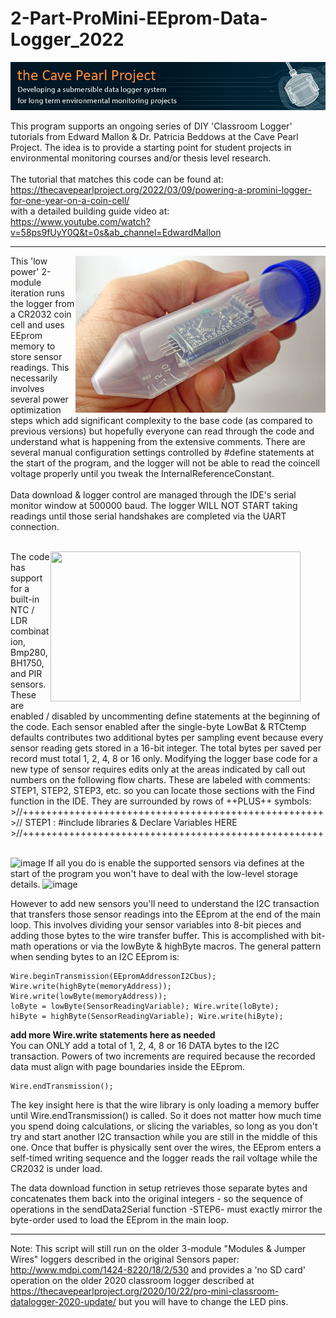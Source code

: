 # 2-Part-ProMini-EEprom-Data-Logger_2022
<img src="https://github.com/EKMallon/The_Cave_Pearl_Project_CURRENT_codebuilds/blob/master/images/CavePearlProjectBanner_130x850px.jpg">

This program supports an ongoing series of DIY 'Classroom Logger' tutorials from Edward Mallon & Dr. Patricia Beddows at the Cave Pearl Project. The idea is to provide a starting point for student projects in environmental monitoring courses and/or thesis level research.<br/>
<br/>The tutorial that matches this code can be found at:<br/>
https://thecavepearlproject.org/2022/03/09/powering-a-promini-logger-for-one-year-on-a-coin-cell/
<br/>with a detailed building guide video at:<br/>
https://www.youtube.com/watch?v=58ps9fUyY0Q&t=0s&ab_channel=EdwardMallon

---
<img   align="right" width="400" src="https://github.com/EKMallon/2-Part-ProMini-EEprom-Data-Logger_2022/blob/main/images/2-PartEEpromLogger_CavePearlProject_2022.jpg">
This 'low power' 2-module iteration runs the logger from a CR2032 coin cell and uses  EEprom memory to store sensor readings. This necessarily involves several power optimization steps which add significant complexity to the base code (as compared to previous versions) but hopefully everyone can read through the code and understand what is happening from the extensive comments. There are several manual configuration settings controlled by #define statements at the start of the program, and the logger will not be able to read the coincell voltage properly until you tweak the InternalReferenceConstant. <br/> <br/>
Data download & logger control are managed  through the IDE's serial monitor window at 500000 baud. 
The logger WILL NOT START taking readings until those serial handshakes are completed via the UART connection.<br/><br/>

<figure><img  align="right" width="400" height="240" src="images/20231128_e360_schematic_400x240.png"></figure>
The code has support for a built-in NTC / LDR combination, Bmp280, BH1750, and PIR sensors. These are enabled / disabled by uncommenting define statements at the beginning of the code. Each sensor enabled after the single-byte LowBat & RTCtemp defaults contributes two additional bytes per sampling event because every sensor reading gets stored in a 16-bit integer. The total bytes per saved per record must total 1, 2, 4, 8 or 16 only. Modifying the logger base code for a new type of sensor requires edits only at the areas indicated by call out numbers on the following flow charts. These are labeled with comments: STEP1, STEP2, STEP3, etc. so you can locate those sections with the Find function in the IDE.  They are surrounded by rows of ++PLUS++ symbols:</br>
>//++++++++++++++++++++++++++++++++++++++++++++++++++++</br>
>// STEP1 : #include libraries & Declare Variables HERE</br>
>//++++++++++++++++++++++++++++++++++++++++++++++++++++</br>
</br>

![image](https://github.com/EKMallon/e360-Student-Data-Logger-2023/assets/7884030/9b3076fb-8c6d-409d-8c09-f8259e70e258)
If all you do is enable the supported sensors via defines at the start of the program you won't have to deal with the low-level storage details.
![image](https://github.com/EKMallon/e360-Student-Data-Logger-2023/assets/7884030/29d781fe-6e29-4e28-8342-0259748029fe)

 However to add new sensors you'll need to understand the I2C transaction that transfers those sensor readings into the EEprom at the end of the main loop. This involves dividing your sensor variables into 8-bit pieces and adding those bytes to the wire transfer buffer. This is accomplished with bit-math operations or via the lowByte & highByte macros.  The general pattern when sending bytes to an I2C EEprom is:</br>

```
Wire.beginTransmission(EEpromAddressonI2Cbus);
Wire.write(highByte(memoryAddress));
Wire.write(lowByte(memoryAddress));
loByte = lowByte(SensorReadingVariable); Wire.write(loByte);
hiByte = highByte(SensorReadingVariable); Wire.write(hiByte);
```

**add more Wire.write statements here as needed**  
You can ONLY add a total of 1, 2, 4, 8 or 16 DATA bytes to the I2C transaction. Powers of two increments are required because the recorded data must align with page boundaries inside the EEprom.

```
Wire.endTransmission();
```

The key insight here is that the wire library is only loading a memory buffer until Wire.endTransmission() is called. So it does not matter how much time you spend doing calculations, or slicing the variables, so long as you don't try and start another I2C transaction while you are still in the middle of this one. Once that buffer is physically sent over the wires, the EEprom enters a self-timed writing sequence and the logger reads the rail voltage while the CR2032 is under load. </br>

The data download function in setup retrieves those separate bytes and concatenates them back into the original integers - so the sequence of operations in the sendData2Serial function -STEP6- must exactly mirror the byte-order used to load the EEprom in the main loop.

---

Note: This script will still run on the older 3-module "Modules & Jumper Wires"  loggers described in the original Sensors paper: http://www.mdpi.com/1424-8220/18/2/530 
and provides a 'no SD card' operation on the older 2020 classroom logger described at https://thecavepearlproject.org/2020/10/22/pro-mini-classroom-datalogger-2020-update/ but you will have to change the LED pins.
